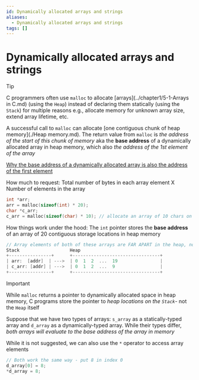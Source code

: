 ```yaml
---
id: Dynamically allocated arrays and strings
aliases:
  - Dynamically allocated arrays and strings
tags: []
---
```


# Dynamically allocated arrays and strings

> [!TIP]
> C programmers often use `malloc` to allocate [arrays](../chapter1/5-1-Arrays in C.md) (using the `Heap`) instead of declaring them statically (using the `Stack`) for multiple reasons e.g., allocate memory for unknown array size, extend array lifetime, etc.

A successful call to `malloc` can allocate [one contiguous chunk of heap memory](./Heap memory.md). The return value from `malloc` is _the address of the start of this chunk of memory_ aka the **base address** of a dynamically allocated array in heap memory, which also _the address of the 1st element of the array_

[Why the base address of a dynamically allocated array is also the address of the first element](01-Areas/Computer/Dive_Into_Systems/notes/chapter2/Why%20the%20base%20address%20of%20a%20dynamically%20allocated%20array%20is%20also%20the%20address%20of%20the%20first%20element.md)

How much to request: Total number of bytes in each array element X Number of elements in the array

```c
int *arr;
arr = malloc(sizeof(int) * 20);
char *c_arr;
c_arr = malloc(sizeof(char) * 10); // allocate an array of 10 chars on the heap
```

How things work under the hood: The `int` pointer stores the **base address** of an array of 20 contiguous storage locations in heap memory

```c
// Array elements of both of these arrays are FAR APART in the heap, not contiguous
Stack                   Heap
+----------------+      +---------------------------------+
| arr:  [addr]  | --->  | 0  1  2  ...  19                |
| c_arr: [addr] | --->  | 0  1  2  ...  9                 |
+----------------+      +---------------------------------+
```

> [!IMPORTANT]
> While `malloc` returns a pointer to dynamically allocated space in heap memory, C programs store the pointer to _heap locations on the `Stack`_- not the `Heap` itself

Suppose that we have two types of arrays: `s_array` as a statically-typed array and `d_array` as a dynamically-typed array. While their types differ, _both arrays will evaluate to the base address of the array in memory_

While it is not suggested, we can also use the `*` operator to access array elements

```c
// Both work the same way - put 8 in index 0
d_array[0] = 8;
*d_array = 8;
```
